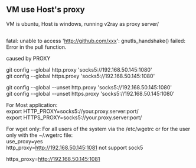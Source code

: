 
## VM use Host's proxy
   VM is ubuntu, Host is windows, running v2ray as proxy server/
	

##	
fatal: unable to access 'http://github.com/xxx': gnutls_handshake() failed: Error in the pull function.

caused by PROXY

git config --global http.proxy 'socks5://192.168.50.145:1080'  
git config --global https.proxy 'socks5://192.168.50.145:1080'  

git config --global --unset http.proxy 'socks5://192.168.50.145:1080'  
git config --global --unset https.proxy 'socks5://192.168.50.145:1080'  

For Most application:  
export HTTP_PROXY=socks5://your.proxy.server:port/  
export HTTPS_PROXY=socks5://your.proxy.server:port/  

For wget only:
For all users of the system via the /etc/wgetrc or for the user only with the ~/.wgetrc file:  
use_proxy=yes  
http_proxy=http://192.168.50.145:1081  not support sock5  

https_proxy=http://192.168.50.145:1081


